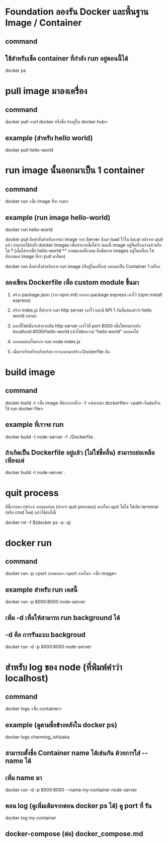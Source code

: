 # Foundation ลองรัน Docker และพื้นฐาน Image / Container
## command
## ใช้สำหรับเช็ค container ที่กำลัง run อยู่ตอนนี้ได้
docker ps

# pull image มาลงเครื่อง
## command
docker pull <url docker หรือชื่อ ถ้าอยู่ใน docker hub>
## example (สำหรับ hello world)
docker pull hello-world

# run image นั้นออกมาเป็น 1 container
## command
docker run <ชื่อ image ที่จะ run>

## example (run image hello-world)
docker run hello-world

docker pull คือคำสั่งสำหรับการนำ image จาก Server ดึงมา load ไว้ใน local
หลังจาก pull แล้ว สามารถใช้คำสั่ง docker images เพื่อทำการเช็คได้ว่า ตอนนี้ image อยู่ที่เครื่องเราแล้วหรือไม่ ? (เช็คได้จากชื่อ hello-world ** ภาพของเครื่องผม คือมีหลาย images อยู่ในเครื่อง ให้สังเกตแค่ image ที่เรา pull มาก็พอ)

docker run คือคำสั่งสำหรับการ run image (ที่อยู่ในเครื่อง) ออกมาเป็น Container 1 เครื่อง

## ลองเขียน Dockerfile เพื่อ custom module ขึ้นมา 
1. สร้าง package.json (จาก npm init) และลง package express เอาไว้ (npm install express)
2. สร้าง index.js ที่ทำการ run http server เอาไว้ และมี API 1 อันที่แสดงคำว่า hello world ออกมา
3. และที่ไฟล์นั้นจะทำการเปิด http server เอาไว้ที่ port 8000 เพื่อให้สามารถยิง localhost:8000/hello-world แล้วได้ข้อความ "hello world" ออกมาได้
4. ลองทดสอบโดยการ run node index.js

5. เมื่อเราเรียบเรียงเรียบร้อย เราจะลองมาสร้าง Dockerfile กัน

# build image
## command
docker build -t <ชื่อ image ที่ต้องการตั้ง> -f <ตำแหน่ง dockerfile> <path เริ่มต้นที่จะใช้ run docker file>

## example ที่เราจะ run
docker build -t node-server -f ./Dockerfile .
## ถ้าเกิดเป็น Dockerfile อยู่แล้ว (ไม่ใช่ชื่ออื่น) สามารถย่อเหลือเพียงแค่
docker build -t node-server .

# quit process
ทีนี้เราลอง ctrl+c ออกมาก่อน (ทำการ quit process) หากใคร quit ไม่ได้ ให้เปิด terminal (หรือ cmd ใหม่) แล้วใช้คำสั่งนี้

docker rm -f $(docker ps -a -q)

# docker run

## command
docker run -p <port ภายนอก>:<port ภายใน> <ชื่อ image>

## example สำหรับ run เคสนี้
docker run -p 8000:8000 node-server

## เพิ่ม -d เพื่อให้สามารถ run background ได้
## -d คือ การรันแบบ backgroud
docker run -d -p 8000:8000 node-server

# สำหรับ log ของ node (ที่พิมพ์คำว่า localhost)
## command
docker logs <ชื่อ container>

## example (ดูตามชื่อข้างหลังใน docker ps)
docker logs charming_ishizaka

## สามารถตั้งชื่อ Container name ได้เช่นกัน ด้วยการใส่ --name ได้
## เพิ่ม name มา
docker run -d -p 8000:8000 --name my-container node-server

## ตอน log (ดูเพิ่มเติมจากตอน docker ps ได้) ดู port ที่ รัน
docker log my-container


## docker-compose (ต่อ) docker_compose.md
